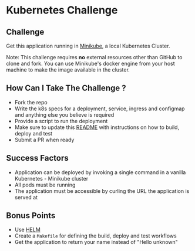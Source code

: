 # Kubernetes Challenge

## Challenge

Get this application running in [Minikube](https://github.com/kubernetes/minikube), a local Kubernetes Cluster.

Note: This challenge requires **no** external resources other than GitHub to clone and fork. 
You can use Minikube's docker engine from your host machine to make the image available in the cluster.

## How Can I Take The Challenge ?

* Fork the repo
* Write the k8s specs for a deployment, service, ingress and configmap and anything else you believe is required
* Provide a script to run the deployment
* Make sure to update this [README](README.md) with instructions on how to build, deploy and test
* Submit a PR when ready 

## Success Factors

* Application can be deployed by invoking a single command in a vanilla Kubernetes - Minikube cluster
* All pods must be running
* The application must be accessible by curling the URL the application is served at

## Bonus Points

* Use [HELM](https://helm.sh)
* Create a `Makefile` for defining the build, deploy and test workflows
* Get the application to return your name instead of "Hello unknown"

